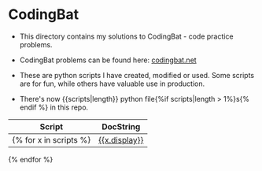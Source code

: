 # CodingBat #

* This directory contains my solutions to CodingBat - code practice problems.

* CodingBat problems can be found here:
[codingbat.net](https://codingbat.com/)

* These are python scripts I have created, modified or used. Some scripts are for fun, while others have valuable use in production.

* There's now {{scripts|length}} python file{%if scripts|length > 1%}s{% endif %} in this repo.

| Script  | DocString |
| ------------- | ------------- |
{% for x in scripts %}|<a href="./{{x.name}}">{{x.display}}</a>|{{x.docstring}}|
{% endfor %}
